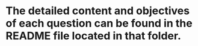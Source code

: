 # The detailed content and objectives of each question can be found in the README file located in that folder.
